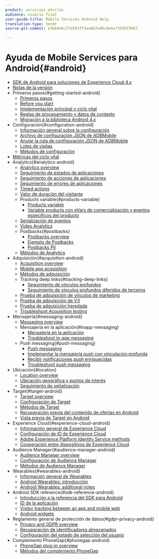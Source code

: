 ```yaml
---
product: servicios móviles
audience: usuario final
user-guide-title: Mobile Services Android Help
translation-type: tm+mt
source-git-commit: e3bbde6c27d583ff3ee8b7e86c8e6e73595f5067

---
```



# Ayuda de Mobile Services para Android{#android}

+ [SDK de Android para soluciones de Experience Cloud 4.x](overview.md)
+ [Notas de la versión](rel-notes.md)
+ Primeros pasos{#getting-started-android}
   + [Primeros pasos](getting-started/getting-started.md)
   + [Before you start](getting-started/requirements.md)
   + [Implementación principal y ciclo vital](getting-started/dev-qs.md)
   + [Reglas de procesamiento y datos de contexto](getting-started/proc-rules.md)
   + [Migración a la biblioteca Android 4.x](getting-started/migration-v3.md)
+ Configuración{#configuration-android}
   + [Información general sobre la configuración](configuration/configuration.md)
   + [Archivo de configuración JSON de ADBMobile](configuration/json-config/json-config.md)
   + [Anular la ruta de configuración JSON de ADBMobile](configuration/json-config/json-config-remote.md)
   + [Lotes de visitas](configuration/hit-batching.md)
   + [Métodos de configuración](configuration/methods.md)
+ [Métricas del ciclo vital](metrics.md)
+ Analytics{#analytics-android}
   + [Analytics overview](analytics-main/analytics-main.md)
   + [Seguimiento de estados de aplicaciones](analytics-main/states.md)
   + [Seguimiento de acciones de aplicaciones](analytics-main/actions.md)
   + [Seguimiento de errores de aplicaciones](analytics-main/crashes.md)
   + [Timed actions](analytics-main/timed-actions.md)
   + [Valor de duración del visitante](analytics-main/lifetime-value.md)
   + Products variable{#products-variable}
      + [Products variable](analytics-main/products/products.md)
      + [Variable products con eVars de comercialización y eventos específicos del producto](analytics-main/products/products-variable-evars-events.md)
   + [Serialización de eventos](analytics-main/event-serialization.md)
   + [Video Analytics](analytics-main/video-qs.md)
   + Postbacks{#postbacks}
      + [Postbacks overview](analytics-main/postbacks/postbacks.md)
      + [Ejemplo de Postbacks](analytics-main/postbacks/postback-example.md)
      + [Postbacks PII](analytics-main/postbacks/c-pii-postbacks.md)
   + [Métodos de Analytics](analytics-main/analytics-methods.md)
+ Adquisición{#acquisition-android}
   + [Acquisition overview](acquisition-main/acquisition-main-android.md)
   + [Mobile app acquisition](acquisition-main/acquisition.md)
   + [Métodos de adquisición](acquisition-main/acquisition-methods.md)
   + Tracking deep links{#tracking-deep-links}
      + [Seguimiento de vínculos profundos](acquisition-main/tracking-deep-links/tracking-deep-links.md)
      + [Seguimiento de vínculos profundos diferidos de terceros](acquisition-main/tracking-deep-links/c-tracking-3rd-party-deferred-deep-links.md)
   + [Prueba de adquisición de vínculos de marketing](acquisition-main/t-testing-marketing-link-acquisition.md)
   + [Prueba de adquisición de V3](acquisition-main/t-testing-version-3-acquisition.md)
   + [Prueba de adquisición heredada](acquisition-main/t-testing-acquisition.md)
   + [Troubleshoot Acquisition testing](acquisition-main/troubleshoot-acquisition-testing.md)
+ Mensajería{#messaging-android}
   + [Messaging overview](messaging-main/messaging-main-android.md)
   + Mensajería en la aplicación{#inapp-messaging}
      + [Mensajería en la aplicación](messaging-main/messaging/messaging.md)
      + [Troubleshoot in-app messaging](messaging-main/messaging/in-apps-ts.md)
   + Push messaging{#push-messaging}
      + [Push messaging](messaging-main/push-messaging/push-messaging.md)
      + [Implementar la mensajería push con vinculación profunda](messaging-main/push-messaging/t-mob-impl-push-deeplinking-android-4x.md)
      + [Recibir notificaciones push enriquecidas](messaging-main/push-messaging/c-set-up-rich-push-notif-android.md)
      + [Troubleshoot push messaging](messaging-main/push-messaging/c-troubleshooting-push-messaging.md)
+ Ubicación{#location}
   + [Location overview](location/location.md)
   + [Ubicación geográfica y puntos de interés](location/geo-poi.md)
   + [Seguimiento de señalización](location/beacon.md)
+ Target{#target-android}
   + [Target overview](target-main/target-main.md)
   + [Configuración de Target](target-main/target.md)
   + [Métodos de Target](target-main/c-target-methods.md)
   + [Recuperación previa del contenido de ofertas en Android](target-main/c-mob-target-prefetch-android.md)
   + [Vista previa de Target en Android](target-main/c-mob-target-preview-android.md)
+ Experience Cloud{#experience-cloud-android}
   + [Información general de Experience Cloud](c-marketing-cloud/c-marketing-cloud.md)
   + [Configuración de ID de Experience Cloud](c-marketing-cloud/mcvid.md)
   + [Adobe Experience Platform Identity Service methods](c-marketing-cloud/mc-methods.md)
   + [Cooperación entre dispositivos de Experience Cloud](c-marketing-cloud/t-mob-mc-device-coop-android-.md)
+ Audience Manager{#audience-manager-android}
   + [Audience Manager overview](audience-manager/audience-manager.md)
   + [Configuración de Audience Manager](audience-manager/audiencemgmt.md)
   + [Métodos de Audience Manager](audience-manager/c-audience-manager-methods.md)
+ Wearables{#wearables-android}
   + [Información general de Wearables](wearables/wearables.md)
   + [Android Wearables: introducción](wearables/android-wearable.md)
   + [Android Wearables: additional notes](wearables/c-android-wearables--additional-notes.md)
+ Android SDK reference{#sdk-reference-android}
   + [Introducción a la referencia del SDK para Android](/help/android/reference/reference.md)
   + [ID de la aplicación](/help/android/reference/app-ids.md)
   + [Visitor tracking between an app and mobile web](/help/android/reference/hybrid-app.md)
   + [Android widgets](/help/android/reference/widgets.md)
+ Reglamento general de protección de datos{#gdpr-privacy-android}
   + [Privacy and GDPR overview](c-mob-privacy-gdpr-android/c-mob-privacy-gdpr-android.md)
   + [Recuperación de identificadores almacenados](c-mob-privacy-gdpr-android/c-mob-gdpr-ret-stored-ids-android.md)
   + [Configuración del estado de selección del usuario](c-mob-privacy-gdpr-android/privacy.md)
+ Complemento PhoneGap{#phonegap-android}
   + [PhoneGap plug-in overview](phonegap/phonegap.md)
   + [Métodos del complemento PhoneGap](phonegap/phonegap-methods.md)
